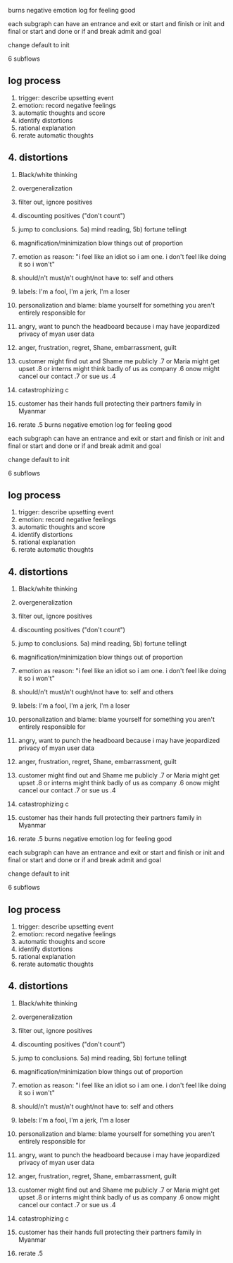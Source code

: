 burns negative emotion log for feeling good

each subgraph can have an
entrance and exit or
start and finish or
init and final or
start and done or
if and break
admit and goal

change default to init

6 subflows

## log process
1. trigger: describe upsetting event 
2. emotion: record negative feelings
3. automatic thoughts and score
4. identify distortions
5. rational explanation
6. rerate automatic thoughts

## 4. distortions
1. Black/white thinking
2. overgeneralization
3. filter out, ignore positives 
4. discounting positives ("don't count")
5. jump to conclusions. 5a) mind reading, 5b) fortune tellingt
6. magnification/minimization blow things out of proportion
7. emotion as reason: "i feel like an idiot so i am one. i don't feel like doing it so i won't"
8. should/n't must/n't ought/not have to: self and others
9. labels: I'm a fool, I'm a jerk, I'm a loser
10. personalization and blame: blame yourself for something you aren't entirely responsible for
 

1. angry, want to punch the headboard because i may have jeopardized privacy of myan user data
2. anger, frustration, regret, Shane, embarrassment, guilt
3. customer might find out and Shame me publicly .7 or Maria might get upset .8 or interns might think badly of us as company .6 onow might cancel our contact .7 or sue us .4
4. catastrophizing c
5. customer has their hands full protecting their partners family in Myanmar
6. rerate .5 
burns negative emotion log for feeling good

each subgraph can have an
entrance and exit or
start and finish or
init and final or
start and done or
if and break
admit and goal

change default to init

6 subflows

## log process
1. trigger: describe upsetting event 
2. emotion: record negative feelings
3. automatic thoughts and score
4. identify distortions
5. rational explanation
6. rerate automatic thoughts

## 4. distortions
1. Black/white thinking
2. overgeneralization
3. filter out, ignore positives 
4. discounting positives ("don't count")
5. jump to conclusions. 5a) mind reading, 5b) fortune tellingt
6. magnification/minimization blow things out of proportion
7. emotion as reason: "i feel like an idiot so i am one. i don't feel like doing it so i won't"
8. should/n't must/n't ought/not have to: self and others
9. labels: I'm a fool, I'm a jerk, I'm a loser
10. personalization and blame: blame yourself for something you aren't entirely responsible for
 

1. angry, want to punch the headboard because i may have jeopardized privacy of myan user data
2. anger, frustration, regret, Shane, embarrassment, guilt
3. customer might find out and Shame me publicly .7 or Maria might get upset .8 or interns might think badly of us as company .6 onow might cancel our contact .7 or sue us .4
4. catastrophizing c
5. customer has their hands full protecting their partners family in Myanmar
6. rerate .5 
burns negative emotion log for feeling good

each subgraph can have an
entrance and exit or
start and finish or
init and final or
start and done or
if and break
admit and goal

change default to init

6 subflows

## log process
1. trigger: describe upsetting event 
2. emotion: record negative feelings
3. automatic thoughts and score
4. identify distortions
5. rational explanation
6. rerate automatic thoughts

## 4. distortions
1. Black/white thinking
2. overgeneralization
3. filter out, ignore positives 
4. discounting positives ("don't count")
5. jump to conclusions. 5a) mind reading, 5b) fortune tellingt
6. magnification/minimization blow things out of proportion
7. emotion as reason: "i feel like an idiot so i am one. i don't feel like doing it so i won't"
8. should/n't must/n't ought/not have to: self and others
9. labels: I'm a fool, I'm a jerk, I'm a loser
10. personalization and blame: blame yourself for something you aren't entirely responsible for
 

 1. angry, want to punch the headboard because i may have jeopardized privacy of myan user data
 2. anger, frustration, regret, Shane, embarrassment, guilt
 3. customer might find out and Shame me publicly .7 or Maria might get upset .8 or interns might think badly of us as company .6 onow might cancel our contact .7 or sue us .4
 4. catastrophizing c
 5. customer has their hands full protecting their partners family in Myanmar
 6. rerate .5 
 
